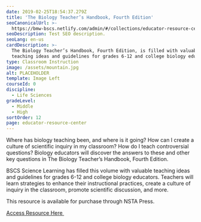 ```yaml
---
date: 2019-02-25T18:54:37.279Z
title: 'The Biology Teacher’s Handbook, Fourth Edition'
seoCanonicalUrl: >-
  https://bmw-bscs.netlify.com/admin/#/collections/educator-resource-center/biology-teacher-handbook
seoDescription: Test SEO description.
seoLang: en-us
cardDescription: >-
  The Biology Teacher’s Handbook, Fourth Edition, is filled with valuable
  teaching ideas and guidelines for grades 6-12 and college biology educators.
type: Classroom Instruction
image: /assets/mountain.jpg
alt: PLACEHOLDER
template: Image Left
courseId: 0
discipline:
  - Life Sciences
gradeLevel:
  - Middle
  - High
sortOrder: 12
page: educator-resource-center
---
```

Where has biology teaching been, and where is it going? How can I create a culture of scientific inquiry in my classroom? How do I teach controversial questions? Biology educators will discover the answers to these and other key questions in The Biology Teacher’s Handbook, Fourth Edition.

BSCS Science Learning has filled this volume with valuable teaching ideas and guidelines for grades 6-12 and college biology educators. Teachers will learn strategies to enhance their instructional practices, create a culture of inquiry in the classroom, promote scientific discussion, and more.

This resource is available for purchase through NSTA Press.

<a class="btn btn-outline-secondary" href="https://www.nsta.org/store/product_detail.aspx?id=10.2505/9780873552448" target="_blank" rel="noopener noreferrer">Access Resource Here&nbsp;<sup><i style="font-size: .65rem;" class="fas fa-external-link-alt"></i></sup></a>
